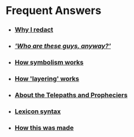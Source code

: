 # Frequent Answers

- ###  [Why I redact](Redaction.md)

- ### [*'Who are these guys, anyway?'*](TheseGuys.md)

- ### [How symbolism works](Symbolism.md)

- ### [How 'layering' works](Layering.md)

- ### [About the Telepaths and Propheciers](TelepathsPropheciers.md)

- ### [Lexicon syntax](Syntax.md)

- ### [How this was made](HowMade.md)

